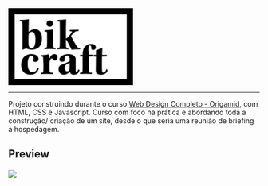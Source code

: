 <img src="./img/bikcraft.svg" width="250px" align="center">

---

Projeto construindo durante o curso [Web Design Completo - Origamid](https://www.origamid.com/curso/web-design-completo/), com HTML, CSS e Javascript. Curso com foco na prática e abordando toda a construção/ criação de um site, desde o que seria uma reunião de briefing a hospedagem.

## Preview

<img src="./img/bikcraft.gif" width="600px" align="center">
